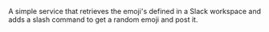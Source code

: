 A simple service that retrieves the emoji's defined in a Slack workspace and adds a slash command to get a random emoji and post it.
